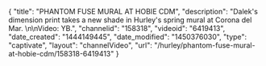 {
    "title": "PHANTOM FUSE MURAL AT HOBIE CDM",
    "description": "Dalek's dimension print takes a new shade in Hurley's spring mural at Corona del Mar. \n\nVideo: YB.",
    "channelid": "158318",
    "videoid": "6419413",
    "date_created": "1444149445",
    "date_modified": "1450376030",
    "type": "captivate",
    "layout": "channelVideo",
    "url": "\/hurley\/phantom-fuse-mural-at-hobie-cdm\/158318-6419413"
}
